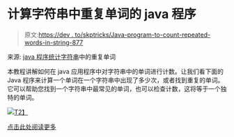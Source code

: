 # 计算字符串中重复单词的 java 程序

> 原文:[https://dev . to/skptricks/Java-program-to-count-repeated-words-in-string-877](https://dev.to/skptricks/java-program-to-count-repeated-words-in-string-877)

来源: [java 程序统计字符串](https://www.skptricks.com/2019/08/java-program-to-count-repeated-words-in-string.html)中的重复单词

本教程讲解如何在 java 应用程序中对字符串中的单词进行计数。让我们看下面的 Java 程序来计算一个单词在一个字符串中出现了多少次，或者找到重复的单词。它可以帮助您找到一个字符串中最常见的单词，也可以检查计数，这将等于一个独特的单词。

[![](../Images/ea58ac954b1ab53ee29507eaf45304a8.png)T2】](https://res.cloudinary.com/practicaldev/image/fetch/s--APZ-ST12--/c_limit%2Cf_auto%2Cfl_progressive%2Cq_auto%2Cw_880/https://1.bp.blogspot.com/-fYoAAvhGToU/XU-cNyXwWcI/AAAAAAAADOk/27uSfKXQ9rInPXFyDTQtsDxkyQHCKvrjwCLcBGAs/s400/java-program-to-count-repeated-words-in-string.jpg)

[点击此处阅读更多](https://www.skptricks.com/2019/08/java-program-to-count-repeated-words-in-string.html)